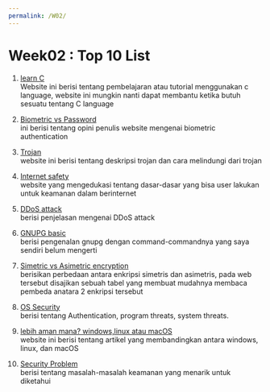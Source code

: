 ```yaml
---
permalink: /W02/
---
```


# Week02 : Top 10 List 

1. [learn C](https://www.javatpoint.com/c-programming-language-tutorial)\
Website ini berisi tentang pembelajaran atau tutorial menggunakan c language, website ini mungkin nanti dapat membantu ketika butuh sesuatu tentang C language

2. [Biometric vs Password](https://password-managers.bestreviews.net/biometrics-vs-passwords-biometrics-secure/)\
ini berisi tentang opini penulis website mengenai biometric authentication

3. [Trojan](https://us.norton.com/internetsecurity-malware-what-is-a-trojan.html)\
website ini berisi tentang deskripsi trojan dan cara melindungi dari trojan

4. [Internet safety](https://edu.gcfglobal.org/en/internetsafety/creating-strong-passwords/1/)\
website yang mengedukasi tentang dasar-dasar yang bisa user lakukan untuk keamanan dalam berinternet

5. [DDoS attack](https://www.csoonline.com/article/3222095/ddos-explained-how-denial-of-service-attacks-are-evolving.html)\
berisi penjelasan mengenai DDoS attack

6. [GNUPG basic](https://medium.com/kode-dan-kodean/belajar-memakai-gnu-privacy-guard-gnupg-gpg-3944e19dba91)\
berisi pengenalan gnupg dengan command-commandnya yang saya sendiri belum mengerti

7. [Simetric vs Asimetric encryption](https://www.geeksforgeeks.org/difference-between-symmetric-and-asymmetric-key-encryption/)\
berisikan perbedaan antara enkripsi simetris dan asimetris, pada web tersebut disajikan sebuah tabel yang membuat mudahnya membaca pembeda anatara 2 enkripsi tersebut

8. [OS Security](https://www.tutorialspoint.com/operating_system/os_security.htm)\
berisi tentang Authentication, program threats, system threats.

9. [lebih aman mana? windows,linux atau macOS](https://analyticsindiamag.com/windows-vs-macos-vs-linux-for-cybersecurity/)\
website ini berisi tentang artikel yang membandingkan antara windows, linux, dan macOS

10. [Security Problem](https://padakuu.com/article/149-what-is-the-security-problem)\
berisi tentang masalah-masalah keamanan yang menarik untuk diketahui
